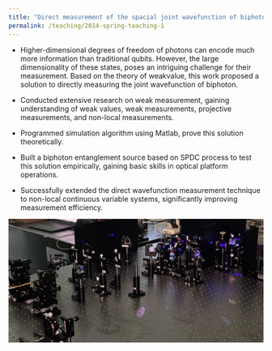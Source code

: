 ```yaml
---
title: "Direct measurement of the spacial joint wavefunction of biphoton"
permalink: /teaching/2014-spring-teaching-1
---
```


- Higher-dimensional degrees of freedom of photons can encode much more information than traditional qubits. However, the large dimensionality of these states, poses an intriguing challenge for their measurement. Based on the theory of weakvalue, this work proposed a solution to directly measuring the joint wavefunction of biphoton. 

- Conducted extensive research on weak measurement, gaining understanding of weak values, weak measurements, projective measurements, and non-local measurements. 

- Programmed simulation algorithm using Matlab, prove this solution theoretically.

- Built a biphoton entanglement source based on SPDC process to test this solution empirically, gaining basic skills in optical platform operations.

- Successfully extended the direct wavefunction measurement technique to non-local continuous variable systems, significantly improving measurement efficiency.

![spdc](../images/spdcsource.png)
